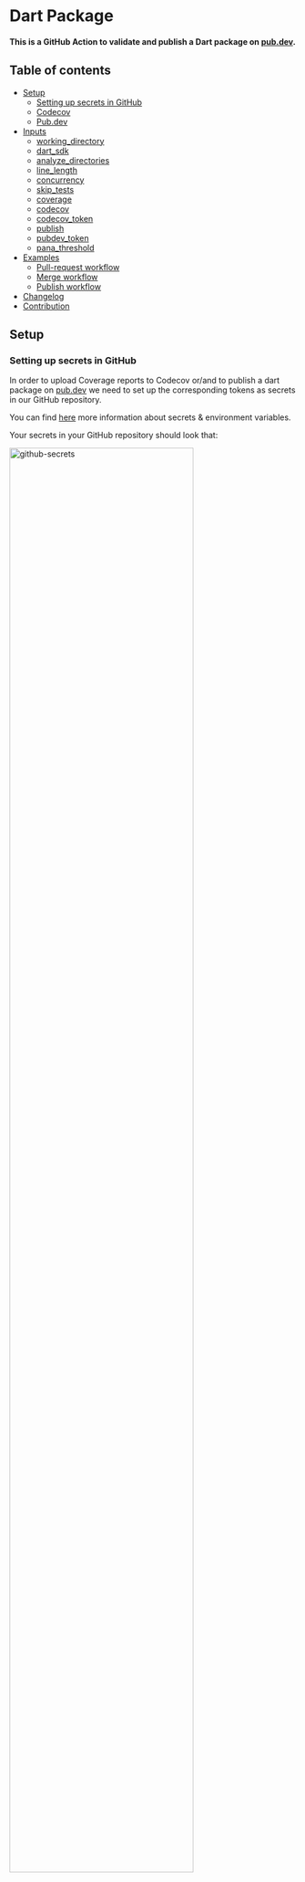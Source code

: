 # Dart Package

#### This is a GitHub Action to validate and publish a Dart package on [pub.dev](https://pub.dev/).

## Table of contents

- [Setup](#setup)
  - [Setting up secrets in GitHub](#setting-up-secrets)
  - [Codecov](#codecov)
  - [Pub.dev](#pubdev)
- [Inputs](#inputs)
  - [working_directory](#working-directory)
  - [dart_sdk](#dart-sdk)
  - [analyze_directories](#analyze_directories)
  - [line_length](#line_length)
  - [concurrency](#concurrency)
  - [skip_tests](#skip_tests)
  - [coverage](#coverage)
  - [codecov](#codecov)
  - [codecov_token](#codecov_token)
  - [publish](#publish)
  - [pubdev_token](#pubdev_token)
  - [pana_threshold](#pana_threshold)
- [Examples](#examples)
  - [Pull-request workflow](#pull-request-workflow)
  - [Merge workflow](#merge-workflow)
  - [Publish workflow](#publish-workflow)
- [Changelog](#changelog)
- [Contribution](#contribution)


## Setup

### Setting up secrets in GitHub

In order to upload Coverage reports to Codecov or/and to publish a dart package on [pub.dev](https://pub.dev) 
we need to set up the corresponding tokens as secrets in our GitHub repository.

You can find [here](https://docs.github.com/en/codespaces/managing-codespaces-for-your-organization/managing-encrypted-secrets-for-your-repository-and-organization-for-github-codespaces) 
more information about secrets & environment variables.

Your secrets in your GitHub repository should look that:

<a href="https://github.com/nikosportolos/dart_package/blob/main/assets/images/github_secret.png" target="_blank">
  <img src="https://github.com/nikosportolos/dart_package/blob/main/assets/images/github_secret.png" width="80%" alt="github-secrets">
</a>


- #### Codecov

The unique repository upload token is found on the settings page of your project. 
You need write access to view this token.

For GitHub repositories the token will be found in `https://codecov.io/github/<owner>/<repo>/settings`.

<a href="https://github.com/nikosportolos/dart_package/blob/main/assets/images/codecov_token.png" target="_blank">
  <img src="https://github.com/nikosportolos/dart_package/blob/main/assets/images/codecov_token.png" width="80%" alt="codecov-token">
</a>


- #### Pub.dev

You can aquire your `pub-credentials.json` simply by running the command `dart pub login` and logging in to pub.dev 
with your Gmail account via a browser.

The `pub-credentials.json` will be generated in the default dart config folder in your system.

You can find it depending on your OS in the following directories:

- On Linux *(see XDG specification)*
  - If `$XDG_CONFIG_HOME` is defined:
    - `$XDG_CONFIG_HOME/dart/pub-credentials.json`
  - else
    - `$HOME/.config/dart/pub-credentials.json`

- On Mac OS *(see [developer.apple.com](https://developer.apple.com))*
   - `~/Library/Application Support/dart/pub-credentials.json`

- On Windows *(or maybe `%LOCALAPPDATA%` is better)*
   - `%APPDATA%/dart/pub-credentials.json`

Read more: https://github.com/dart-lang/pub/issues/2999#issuecomment-908350917


## Inputs

- ### working_directory

Specify the working directory where the workflow will run.

|Required|Default|
|--------|-------|
|false   | "."   |


- ### dart_sdk

Specify the Dart SDK version that will be used.

|Required| Default  |
|--------|----------|
|false   | "2.19.6" |


- ### analyze_directories

Specify the directories where [dart analyze](https://dart.dev/tools/dart-analyze) will run.

|Required| Default    |
|--------|------------|
|false   | "lib test" |

  
- ### line_length

The line length to use with [dart format](https://dart.dev/tools/dart-format).

|Required| Default |
|--------|---------|
|false   | "120"   |

  
- ### concurrency

Controls the number of test suites that runs [concurrently](https://pub.dev/packages/test#test-concurrency), 
meaning that multiple tests in independent suites or platforms can run at the same time.

|Required| Default |
|--------|---------|
|false   | "4"     |

  
- ### skip_tests

Flag that defines whether to skip tests.

|Required| Default |
|--------|---------|
|false   | "false" |

  
- ### coverage

Flag that defines whether to run tests with [coverage](https://pub.dev/packages/test#collecting-code-coverage).

|Required| Default |
|--------|---------|
|false   | "false" |

 
- ### codecov

Flag that defines whether to upload coverage reports to [Codecov](https://about.codecov.io/). 

Requires the [codecov_token](#codecov_token).

|Required| Default |
|--------|---------|
|false   | "false" |

  
- ### codecov_token

The token that will be used to upload coverage reports to [Codecov](https://about.codecov.io/). 

Requires the [codecov](#codecov) flag to be set to true. 

|Required| Default |
|--------|---------|
|false   | ""      |

   
- ### publish

Flag that defines whether to publish the Dart package on [pub.dev](https://pub.dev/). 

|Required| Default |
|--------|---------|
|false   | "false" |


- ### pubdev_token

The token that will be used to publish the Dart package to [pub.dev](https://pub.dev/). 

|Required| Default |
|--------|---------|
|false   | ""      |

   
- ### pana_threshold

Set a threshold in [pana](https://pub.dev/packages/pana)'s analysis report. The exit code will indicate if (max - granted points) <= threshold. 

|Required| Default |
|--------|---------|
|false   | "19"    |


## Examples

You can try the **data_package** GitHub Action using the workflows in the [examples](https://github.com/nikosportolos/data_package/tree/main/examples/workflows) folder.

- ### Pull-request workflow

```yaml
# .github/workflows/pr.yml 
# This workflow runs on every pull-request to ensure dart package quality.
name: PR Workflow

on:
  workflow_dispatch:
  pull_request:
    types: [opened, reopened, synchronize]

concurrency:
  group: ${{github.workflow}}-${{github.ref}}
  cancel-in-progress: true

jobs:
  build:
    defaults:
      run:
        working-directory: .
    runs-on: "ubuntu-latest"
    steps:
      - uses: actions/checkout@v3
      - uses: nikosportolos/dart_package@v0.0.3
```


- ### Merge workflow

```yaml
# .github/workflows/merge.yml 
# This workflow runs when merging code to the main branch.
name: Merge Workflow

on:
  workflow_dispatch:
  push:
    branches:
      - main

concurrency:
  group: ${{github.workflow}}-${{github.ref}}
  cancel-in-progress: true

jobs:
  build:
    defaults:
      run:
        working-directory: .
    runs-on: "ubuntu-latest"
    steps:
      - uses: actions/checkout@v3
      - uses: nikosportolos/dart_package@v0.0.3
        with:
          coverage: true
          codecov: true
          codecov_token: ${{ secrets.CODECOV_TOKEN }}
```


- ### Publish workflow

```yaml
# .github/workflows/publish.yml 
# This workflow runs when publishing a Dart package on pub.dev.
name: Publish Workflow

on:
  workflow_dispatch:
  release:
    types: [published]

concurrency:
  group: ${{github.workflow}}-${{github.ref}}
  cancel-in-progress: true

jobs:
  build:
    defaults:
      run:
        working-directory: .
    runs-on: "ubuntu-latest"
    steps:
      - uses: actions/checkout@v3

      - uses: nikosportolos/dart_package@v0.0.3
        with:
          coverage: true
          codecov: true
          codecov_token: ${{ secrets.CODECOV_TOKEN }}
          publish: true
          pubdev_token: ${{ secrets.PUBDEV_TOKEN }}
```

## Changelog

Check the [changelog](https://github.com/nikosportolos/dart_package/tree/main/CHANGELOG.md)
to learn what's new in **dart_package**.

## Contribution

Check the [contribution guide](https://github.com/nikosportolos/dart_package/tree/main/CONTRIBUTING.md) 
if you want to help with **dart_package**.
